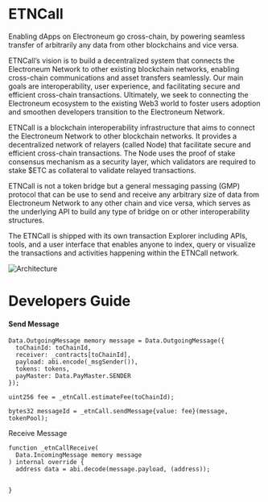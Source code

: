 # ETNCall

Enabling dApps on Electroneum go cross-chain, by powering seamless transfer of arbitrarily any data from other blockchains and vice versa.

ETNCall’s vision is to build a decentralized system that connects the Electroneum Network to other existing blockchain networks, enabling cross-chain communications and asset transfers seamlessly. Our main goals are interoperability, user experience, and facilitating secure and efficient cross-chain transactions. Ultimately, we seek to connecting the Electroneum ecosystem to the existing Web3 world to foster users adoption and smoothen developers transition to the Electroneum Network.

ETNCall is a blockchain interoperability infrastructure that aims to connect the Electroneum Network to other blockchain networks. It provides a decentralized network of relayers (called Node) that facilitate secure and efficient cross-chain transactions. The Node uses the proof of stake consensus mechanism as a security layer, which validators are required to stake $ETC as collateral to validate relayed transactions.

ETNCall is not a token bridge but a general messaging passing (GMP) protocol that can be use to send and receive any arbitrary size of data from Electroneum Network to any other chain and vice versa, which serves as the underlying API to build any type of bridge on or other interoperability structures.

The ETNCall is shipped with its own transaction Explorer including APIs, tools, and a user interface that enables anyone to index, query or visualize the transactions and activities happening within the ETNCall network.

![Architecture](https://github.com/user-attachments/assets/5c964136-668b-46c9-895e-3ce4a2d636a8)

# Developers Guide

#### Send Message

```solidity
Data.OutgoingMessage memory message = Data.OutgoingMessage({
  toChainId: toChainId,
  receiver: _contracts[toChainId],
  payload: abi.encode(_msgSender()),
  tokens: tokens,
  payMaster: Data.PayMaster.SENDER
});

uint256 fee = _etnCall.estimateFee(toChainId);

bytes32 messageId = _etnCall.sendMessage{value: fee}(message, tokenPool);
```
Receive Message

```solidity
function _etnCallReceive(
  Data.IncomingMessage memory message
) internal override {
  address data = abi.decode(message.payload, (address));

  
}
```
